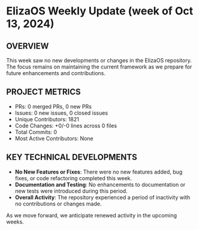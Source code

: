 # ElizaOS Weekly Update (week of Oct 13, 2024)

## OVERVIEW 
This week saw no new developments or changes in the ElizaOS repository. The focus remains on maintaining the current framework as we prepare for future enhancements and contributions.

## PROJECT METRICS
- PRs: 0 merged PRs, 0 new PRs
- Issues: 0 new issues, 0 closed issues
- Unique Contributors: 1821
- Code Changes: +0/-0 lines across 0 files
- Total Commits: 0
- Most Active Contributors: None

## KEY TECHNICAL DEVELOPMENTS
- **No New Features or Fixes**: There were no new features added, bug fixes, or code refactoring completed this week.
- **Documentation and Testing**: No enhancements to documentation or new tests were introduced during this period.
- **Overall Activity**: The repository experienced a period of inactivity with no contributions or changes made. 

As we move forward, we anticipate renewed activity in the upcoming weeks.